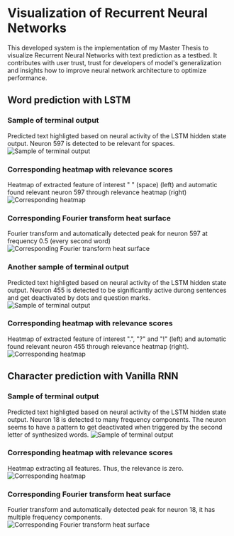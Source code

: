# Visualization of Recurrent Neural Networks

This developed system is the implementation of my Master Thesis to visualize Recurrent Neural Networks with text prediction as a testbed. It contributes with user trust, trust for developers of model's generalization and insights how to improve neural network architecture to optimize performance.

## Word prediction with LSTM

### Sample of terminal output
Predicted text highligted based on neural activity of the LSTM hidden state output. Neuron 597 is detected to be relevant for spaces.
![Sample of terminal output](https://github.com/johndah/Visualization-of-Recurrent-Neural-Networks/blob/master/LSTMSpaces-Terminal0.PNG)
### Corresponding heatmap with relevance scores
Heatmap of extracted feature of interest " " (space) (left) and automatic found relevant neuron 597 through relevance heatmap (right)
![Corresponding heatmap](https://github.com/johndah/Visualization-of-Recurrent-Neural-Networks/blob/master/LSTMSpaces-Heatmap0.png)
### Corresponding Fourier transform heat surface
Fourier transform and automatically detected peak for neuron 597 at frequency 0.5 (every second word) 
![Corresponding Fourier transform heat surface](https://github.com/johndah/Visualization-of-Recurrent-Neural-Networks/blob/master/LSTMSpaces-Fouriermap0.png)

### Another sample of terminal output
Predicted text highligted based on neural activity of the LSTM hidden state output. Neuron 455 is detected to be significantly active durong sentences and get deactivated by dots and question marks.
![Sample of terminal output](https://github.com/johndah/Visualization-of-Recurrent-Neural-Networks/blob/master/LSTMDots-Terminal1.PNG)
### Corresponding heatmap with relevance scores
Heatmap of extracted feature of interest ".", "?" and "!" (left) and automatic found relevant neuron 455 through relevance heatmap (right).
![Corresponding heatmap](https://github.com/johndah/Visualization-of-Recurrent-Neural-Networks/blob/master/LSTMDots-Heatmap1.png)

## Character prediction with Vanilla RNN

### Sample of terminal output
Predicted text highligted based on neural activity of the LSTM hidden state output. Neuron 18 is detected to many frequency components. The neuron seems to have a pattern to get deactivated when triggered by the second letter of synthesized words.
![Sample of terminal output](https://github.com/johndah/Visualization-of-Recurrent-Neural-Networks/blob/master/LSTMSpaces-Terminal0.PNG)
### Corresponding heatmap with relevance scores
Heatmap extracting all features. Thus, the relevance is zero.
![Corresponding heatmap](https://github.com/johndah/Visualization-of-Recurrent-Neural-Networks/blob/master/LSTMSpaces-Heatmap0.png)
### Corresponding Fourier transform heat surface
Fourier transform and automatically detected peak for neuron 18, it has multiple frequency components.  
![Corresponding Fourier transform heat surface](https://github.com/johndah/Visualization-of-Recurrent-Neural-Networks/blob/master/LSTMSpaces-Fouriermap0.png)
